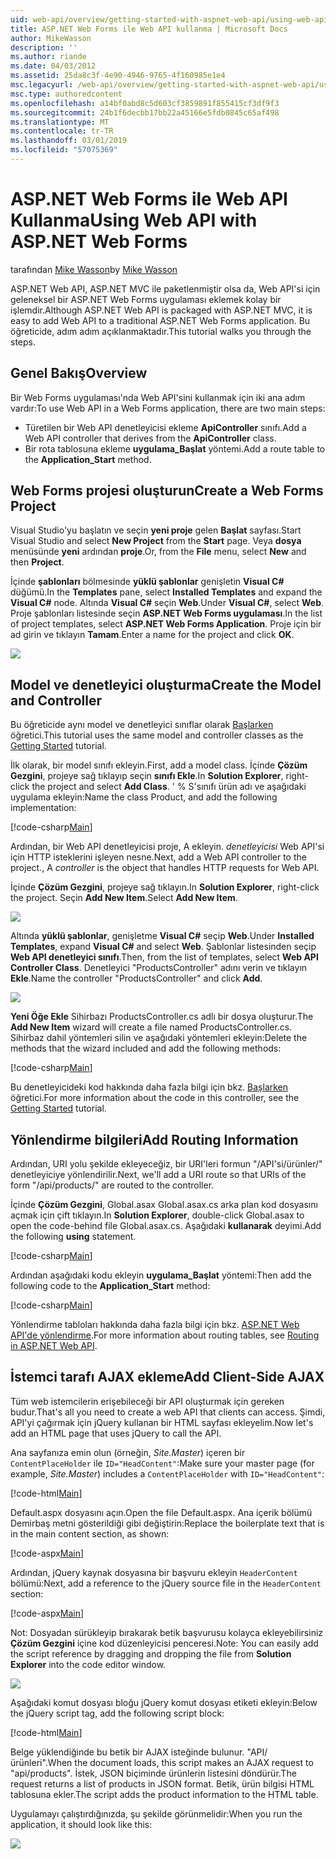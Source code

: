 ```yaml
---
uid: web-api/overview/getting-started-with-aspnet-web-api/using-web-api-with-aspnet-web-forms
title: ASP.NET Web Forms ile Web API kullanma | Microsoft Docs
author: MikeWasson
description: ''
ms.author: riande
ms.date: 04/03/2012
ms.assetid: 25da8c3f-4e90-4946-9765-4f160985e1e4
msc.legacyurl: /web-api/overview/getting-started-with-aspnet-web-api/using-web-api-with-aspnet-web-forms
msc.type: authoredcontent
ms.openlocfilehash: a14bf0abd8c5d603cf3859891f855415cf3df9f3
ms.sourcegitcommit: 24b1f6decbb17bb22a45166e5fdb0845c65af498
ms.translationtype: MT
ms.contentlocale: tr-TR
ms.lasthandoff: 03/01/2019
ms.locfileid: "57075369"
---
```

<a name="using-web-api-with-aspnet-web-forms"></a><span data-ttu-id="cee6f-102">ASP.NET Web Forms ile Web API Kullanma</span><span class="sxs-lookup"><span data-stu-id="cee6f-102">Using Web API with ASP.NET Web Forms</span></span>
====================
<span data-ttu-id="cee6f-103">tarafından [Mike Wasson](https://github.com/MikeWasson)</span><span class="sxs-lookup"><span data-stu-id="cee6f-103">by [Mike Wasson](https://github.com/MikeWasson)</span></span>

<span data-ttu-id="cee6f-104">ASP.NET Web API, ASP.NET MVC ile paketlenmiştir olsa da, Web API'si için geleneksel bir ASP.NET Web Forms uygulaması eklemek kolay bir işlemdir.</span><span class="sxs-lookup"><span data-stu-id="cee6f-104">Although ASP.NET Web API is packaged with ASP.NET MVC, it is easy to add Web API to a traditional ASP.NET Web Forms application.</span></span> <span data-ttu-id="cee6f-105">Bu öğreticide, adım adım açıklanmaktadır.</span><span class="sxs-lookup"><span data-stu-id="cee6f-105">This tutorial walks you through the steps.</span></span>

## <a name="overview"></a><span data-ttu-id="cee6f-106">Genel Bakış</span><span class="sxs-lookup"><span data-stu-id="cee6f-106">Overview</span></span>

<span data-ttu-id="cee6f-107">Bir Web Forms uygulaması'nda Web API'sini kullanmak için iki ana adım vardır:</span><span class="sxs-lookup"><span data-stu-id="cee6f-107">To use Web API in a Web Forms application, there are two main steps:</span></span>

- <span data-ttu-id="cee6f-108">Türetilen bir Web API denetleyicisi ekleme **ApiController** sınıfı.</span><span class="sxs-lookup"><span data-stu-id="cee6f-108">Add a Web API controller that derives from the **ApiController** class.</span></span>
- <span data-ttu-id="cee6f-109">Bir rota tablosuna ekleme **uygulama\_Başlat** yöntemi.</span><span class="sxs-lookup"><span data-stu-id="cee6f-109">Add a route table to the **Application\_Start** method.</span></span>

## <a name="create-a-web-forms-project"></a><span data-ttu-id="cee6f-110">Web Forms projesi oluşturun</span><span class="sxs-lookup"><span data-stu-id="cee6f-110">Create a Web Forms Project</span></span>

<span data-ttu-id="cee6f-111">Visual Studio'yu başlatın ve seçin **yeni proje** gelen **Başlat** sayfası.</span><span class="sxs-lookup"><span data-stu-id="cee6f-111">Start Visual Studio and select **New Project** from the **Start** page.</span></span> <span data-ttu-id="cee6f-112">Veya **dosya** menüsünde **yeni** ardından **proje**.</span><span class="sxs-lookup"><span data-stu-id="cee6f-112">Or, from the **File** menu, select **New** and then **Project**.</span></span>

<span data-ttu-id="cee6f-113">İçinde **şablonları** bölmesinde **yüklü şablonlar** genişletin **Visual C#** düğümü.</span><span class="sxs-lookup"><span data-stu-id="cee6f-113">In the **Templates** pane, select **Installed Templates** and expand the **Visual C#** node.</span></span> <span data-ttu-id="cee6f-114">Altında **Visual C#** seçin **Web**.</span><span class="sxs-lookup"><span data-stu-id="cee6f-114">Under **Visual C#**, select **Web**.</span></span> <span data-ttu-id="cee6f-115">Proje şablonları listesinde seçin **ASP.NET Web Forms uygulaması**.</span><span class="sxs-lookup"><span data-stu-id="cee6f-115">In the list of project templates, select **ASP.NET Web Forms Application**.</span></span> <span data-ttu-id="cee6f-116">Proje için bir ad girin ve tıklayın **Tamam**.</span><span class="sxs-lookup"><span data-stu-id="cee6f-116">Enter a name for the project and click **OK**.</span></span>

![](using-web-api-with-aspnet-web-forms/_static/image1.png)

## <a name="create-the-model-and-controller"></a><span data-ttu-id="cee6f-117">Model ve denetleyici oluşturma</span><span class="sxs-lookup"><span data-stu-id="cee6f-117">Create the Model and Controller</span></span>

<span data-ttu-id="cee6f-118">Bu öğreticide aynı model ve denetleyici sınıflar olarak [Başlarken](tutorial-your-first-web-api.md) öğretici.</span><span class="sxs-lookup"><span data-stu-id="cee6f-118">This tutorial uses the same model and controller classes as the [Getting Started](tutorial-your-first-web-api.md) tutorial.</span></span>

<span data-ttu-id="cee6f-119">İlk olarak, bir model sınıfı ekleyin.</span><span class="sxs-lookup"><span data-stu-id="cee6f-119">First, add a model class.</span></span> <span data-ttu-id="cee6f-120">İçinde **Çözüm Gezgini**, projeye sağ tıklayıp seçin **sınıfı Ekle**.</span><span class="sxs-lookup"><span data-stu-id="cee6f-120">In **Solution Explorer**, right-click the project and select **Add Class**.</span></span> <span data-ttu-id="cee6f-121">' % S'sınıfı ürün adı ve aşağıdaki uygulama ekleyin:</span><span class="sxs-lookup"><span data-stu-id="cee6f-121">Name the class Product, and add the following implementation:</span></span>

[!code-csharp[Main](using-web-api-with-aspnet-web-forms/samples/sample1.cs)]

<span data-ttu-id="cee6f-122">Ardından, bir Web API denetleyicisi proje, A ekleyin. *denetleyicisi* Web API'si için HTTP isteklerini işleyen nesne.</span><span class="sxs-lookup"><span data-stu-id="cee6f-122">Next, add a Web API controller to the project., A *controller* is the object that handles HTTP requests for Web API.</span></span>

<span data-ttu-id="cee6f-123">İçinde **Çözüm Gezgini**, projeye sağ tıklayın.</span><span class="sxs-lookup"><span data-stu-id="cee6f-123">In **Solution Explorer**, right-click the project.</span></span> <span data-ttu-id="cee6f-124">Seçin **Add New Item**.</span><span class="sxs-lookup"><span data-stu-id="cee6f-124">Select **Add New Item**.</span></span>

![](using-web-api-with-aspnet-web-forms/_static/image2.png)

<span data-ttu-id="cee6f-125">Altında **yüklü şablonlar**, genişletme **Visual C#** seçip **Web**.</span><span class="sxs-lookup"><span data-stu-id="cee6f-125">Under **Installed Templates**, expand **Visual C#** and select **Web**.</span></span> <span data-ttu-id="cee6f-126">Şablonlar listesinden seçip **Web API denetleyici sınıfı**.</span><span class="sxs-lookup"><span data-stu-id="cee6f-126">Then, from the list of templates, select **Web API Controller Class**.</span></span> <span data-ttu-id="cee6f-127">Denetleyici "ProductsController" adını verin ve tıklayın **Ekle**.</span><span class="sxs-lookup"><span data-stu-id="cee6f-127">Name the controller "ProductsController" and click **Add**.</span></span>

![](using-web-api-with-aspnet-web-forms/_static/image3.png)

<span data-ttu-id="cee6f-128">**Yeni Öğe Ekle** Sihirbazı ProductsController.cs adlı bir dosya oluşturur.</span><span class="sxs-lookup"><span data-stu-id="cee6f-128">The **Add New Item** wizard will create a file named ProductsController.cs.</span></span> <span data-ttu-id="cee6f-129">Sihirbaz dahil yöntemleri silin ve aşağıdaki yöntemleri ekleyin:</span><span class="sxs-lookup"><span data-stu-id="cee6f-129">Delete the methods that the wizard included and add the following methods:</span></span>

[!code-csharp[Main](using-web-api-with-aspnet-web-forms/samples/sample2.cs)]

<span data-ttu-id="cee6f-130">Bu denetleyicideki kod hakkında daha fazla bilgi için bkz. [Başlarken](tutorial-your-first-web-api.md) öğretici.</span><span class="sxs-lookup"><span data-stu-id="cee6f-130">For more information about the code in this controller, see the [Getting Started](tutorial-your-first-web-api.md) tutorial.</span></span>

## <a name="add-routing-information"></a><span data-ttu-id="cee6f-131">Yönlendirme bilgileri</span><span class="sxs-lookup"><span data-stu-id="cee6f-131">Add Routing Information</span></span>

<span data-ttu-id="cee6f-132">Ardından, URI yolu şekilde ekleyeceğiz, bir URI'leri formun &quot;/API'si/ürünler/&quot; denetleyiciye yönlendirilir.</span><span class="sxs-lookup"><span data-stu-id="cee6f-132">Next, we'll add a URI route so that URIs of the form &quot;/api/products/&quot; are routed to the controller.</span></span>

<span data-ttu-id="cee6f-133">İçinde **Çözüm Gezgini**, Global.asax Global.asax.cs arka plan kod dosyasını açmak için çift tıklayın.</span><span class="sxs-lookup"><span data-stu-id="cee6f-133">In **Solution Explorer**, double-click Global.asax to open the code-behind file Global.asax.cs.</span></span> <span data-ttu-id="cee6f-134">Aşağıdaki **kullanarak** deyimi.</span><span class="sxs-lookup"><span data-stu-id="cee6f-134">Add the following **using** statement.</span></span>

[!code-csharp[Main](using-web-api-with-aspnet-web-forms/samples/sample3.cs)]

<span data-ttu-id="cee6f-135">Ardından aşağıdaki kodu ekleyin **uygulama\_Başlat** yöntemi:</span><span class="sxs-lookup"><span data-stu-id="cee6f-135">Then add the following code to the **Application\_Start** method:</span></span>

[!code-csharp[Main](using-web-api-with-aspnet-web-forms/samples/sample4.cs)]

<span data-ttu-id="cee6f-136">Yönlendirme tabloları hakkında daha fazla bilgi için bkz. [ASP.NET Web API'de yönlendirme](../web-api-routing-and-actions/routing-in-aspnet-web-api.md).</span><span class="sxs-lookup"><span data-stu-id="cee6f-136">For more information about routing tables, see [Routing in ASP.NET Web API](../web-api-routing-and-actions/routing-in-aspnet-web-api.md).</span></span>

## <a name="add-client-side-ajax"></a><span data-ttu-id="cee6f-137">İstemci tarafı AJAX ekleme</span><span class="sxs-lookup"><span data-stu-id="cee6f-137">Add Client-Side AJAX</span></span>

<span data-ttu-id="cee6f-138">Tüm web istemcilerin erişebileceği bir API oluşturmak için gereken budur.</span><span class="sxs-lookup"><span data-stu-id="cee6f-138">That's all you need to create a web API that clients can access.</span></span> <span data-ttu-id="cee6f-139">Şimdi, API'yi çağırmak için jQuery kullanan bir HTML sayfası ekleyelim.</span><span class="sxs-lookup"><span data-stu-id="cee6f-139">Now let's add an HTML page that uses jQuery to call the API.</span></span>

<span data-ttu-id="cee6f-140">Ana sayfanıza emin olun (örneğin, *Site.Master*) içeren bir `ContentPlaceHolder` ile `ID="HeadContent"`:</span><span class="sxs-lookup"><span data-stu-id="cee6f-140">Make sure your master page (for example, *Site.Master*) includes a `ContentPlaceHolder` with `ID="HeadContent"`:</span></span>

[!code-html[Main](using-web-api-with-aspnet-web-forms/samples/sample8.html)]

<span data-ttu-id="cee6f-141">Default.aspx dosyasını açın.</span><span class="sxs-lookup"><span data-stu-id="cee6f-141">Open the file Default.aspx.</span></span> <span data-ttu-id="cee6f-142">Ana içerik bölümü Demirbaş metni gösterildiği gibi değiştirin:</span><span class="sxs-lookup"><span data-stu-id="cee6f-142">Replace the boilerplate text that is in the main content section, as shown:</span></span>

[!code-aspx[Main](using-web-api-with-aspnet-web-forms/samples/sample5.aspx)]

<span data-ttu-id="cee6f-143">Ardından, jQuery kaynak dosyasına bir başvuru ekleyin `HeaderContent` bölümü:</span><span class="sxs-lookup"><span data-stu-id="cee6f-143">Next, add a reference to the jQuery source file in the `HeaderContent` section:</span></span>

[!code-aspx[Main](using-web-api-with-aspnet-web-forms/samples/sample6.aspx?highlight=2)]

<span data-ttu-id="cee6f-144">Not: Dosyadan sürükleyip bırakarak betik başvurusu kolayca ekleyebilirsiniz **Çözüm Gezgini** içine kod düzenleyicisi penceresi.</span><span class="sxs-lookup"><span data-stu-id="cee6f-144">Note: You can easily add the script reference by dragging and dropping the file from **Solution Explorer** into the code editor window.</span></span>

![](using-web-api-with-aspnet-web-forms/_static/image4.png)

<span data-ttu-id="cee6f-145">Aşağıdaki komut dosyası bloğu jQuery komut dosyası etiketi ekleyin:</span><span class="sxs-lookup"><span data-stu-id="cee6f-145">Below the jQuery script tag, add the following script block:</span></span>

[!code-html[Main](using-web-api-with-aspnet-web-forms/samples/sample7.html)]

<span data-ttu-id="cee6f-146">Belge yüklendiğinde bu betik bir AJAX isteğinde bulunur. &quot;API/ürünleri&quot;.</span><span class="sxs-lookup"><span data-stu-id="cee6f-146">When the document loads, this script makes an AJAX request to &quot;api/products&quot;.</span></span> <span data-ttu-id="cee6f-147">İstek, JSON biçiminde ürünlerin listesini döndürür.</span><span class="sxs-lookup"><span data-stu-id="cee6f-147">The request returns a list of products in JSON format.</span></span> <span data-ttu-id="cee6f-148">Betik, ürün bilgisi HTML tablosuna ekler.</span><span class="sxs-lookup"><span data-stu-id="cee6f-148">The script adds the product information to the HTML table.</span></span>

<span data-ttu-id="cee6f-149">Uygulamayı çalıştırdığınızda, şu şekilde görünmelidir:</span><span class="sxs-lookup"><span data-stu-id="cee6f-149">When you run the application, it should look like this:</span></span>

![](using-web-api-with-aspnet-web-forms/_static/image5.png)

